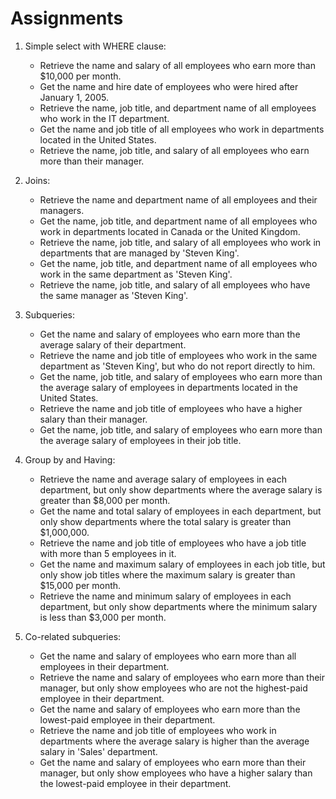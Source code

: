 # Assignments

1. Simple select with WHERE clause:

    - Retrieve the name and salary of all employees who earn more than $10,000 per month.
    - Get the name and hire date of employees who were hired after January 1, 2005.
    - Retrieve the name, job title, and department name of all employees who work in the IT department.
    - Get the name and job title of all employees who work in departments located in the United States.
    - Retrieve the name, job title, and salary of all employees who earn more than their manager.

2. Joins:

    - Retrieve the name and department name of all employees and their managers.
    - Get the name, job title, and department name of all employees who work in departments located in Canada or the United Kingdom.
    - Retrieve the name, job title, and salary of all employees who work in departments that are managed by 'Steven King'.
    - Get the name, job title, and department name of all employees who work in the same department as 'Steven King'.
    - Retrieve the name, job title, and salary of all employees who have the same manager as 'Steven King'.

3. Subqueries:

    - Get the name and salary of employees who earn more than the average salary of their department.
    - Retrieve the name and job title of employees who work in the same department as 'Steven King', but who do not report directly to him.
    - Get the name, job title, and salary of employees who earn more than the average salary of employees in departments located in the United States.
    - Retrieve the name and job title of employees who have a higher salary than their manager.
    - Get the name, job title, and salary of employees who earn more than the average salary of employees in their job title.

4. Group by and Having:

    - Retrieve the name and average salary of employees in each department, but only show departments where the average salary is greater than $8,000 per month.
    - Get the name and total salary of employees in each department, but only show departments where the total salary is greater than $1,000,000.
    - Retrieve the name and job title of employees who have a job title with more than 5 employees in it.
    - Get the name and maximum salary of employees in each job title, but only show job titles where the maximum salary is greater than $15,000 per month.
    - Retrieve the name and minimum salary of employees in each department, but only show departments where the minimum salary is less than $3,000 per month.

5. Co-related subqueries:

    - Get the name and salary of employees who earn more than all employees in their department.
    - Retrieve the name and salary of employees who earn more than their manager, but only show employees who are not the highest-paid employee in their department.
    - Get the name and salary of employees who earn more than the lowest-paid employee in their department.
    - Retrieve the name and job title of employees who work in departments where the average salary is higher than the average salary in 'Sales' department.
    - Get the name and salary of employees who earn more than their manager, but only show employees who have a higher salary than the lowest-paid employee in their department.
